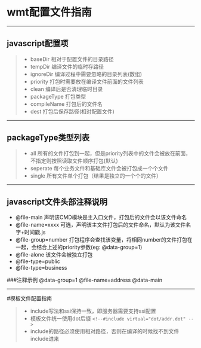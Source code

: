 ﻿# wmt配置文件指南

---
## javascript配置项
> * baseDir       相对于配置文件的目录路径
> * tempDir       编译文件的临时存路径
> * ignoreDir     编译过程中需要忽略的目录列表(数组)
> * priority      打包时需要放在编译文件前面的文件列表
> * clean         编译后是否清理临时目录
> * packageType   打包类型
> * compileName   打包后的文件名
> * dest          打包后保存路径(相对配置文件)

---
## packageType类型列表
> * all   	所有的文件打包到一起，但是priority列表中的文件会被放在前面，不指定则按照读取文件顺序打包(默认)
> * seperate  每个业务文件和基础库文件会被打包成一个个文件
> * single  所有文件单个打包（结果是独立的一个个的文件）

---
## javascript文件头部注释说明

 - @file-main   		声明该CMD模块是主入口文件，打包后的文件会以该文件命名
 - @file-name=xxxx   	可选，声明该主文件打包后的文件命名，默认为该文件名字+时间戳.js
 - @file-group=number   打包程序会查找该变量，将相同number的文件打包在一起，会结合上述的priority参数(eg: @data-group=1)
 - @file-alone  		该文件会被独立打包
 - @file-type=public
 - @file-type=business

###注释示例
	@data-group=1
  	@file-name=address
  	@data-main

----------

 #模板文件配置指南
 	
> - include写法和ssi保持一致，即服务器需要支持ssi配置
> - 模板文件统一使用dot后缀 `<!--#include virtual="dot/addr.dot" -->`
> - include的路径必须使用相对路径，否则在编译的时候找不到文件include进来
 